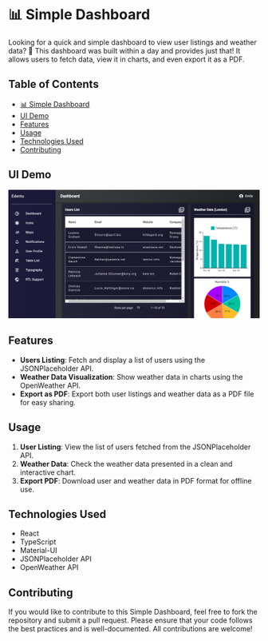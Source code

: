 # 📊 Simple Dashboard

Looking for a quick and simple dashboard to view user listings and weather data? 🚀 This dashboard was built within a day and provides just that! It allows users to fetch data, view it in charts, and even export it as a PDF.

## Table of Contents

- [📊 Simple Dashboard](#-simple-dashboard)
- [UI Demo](#ui-demo)
- [Features](#features)
- [Usage](#usage)
- [Technologies Used](#technologies-used)
- [Contributing](#contributing)

## UI Demo

![Screenshot of Dashboard](/public/ui_demo.png)

## Features

- **Users Listing**: Fetch and display a list of users using the JSONPlaceholder API.
- **Weather Data Visualization**: Show weather data in charts using the OpenWeather API.
- **Export as PDF**: Export both user listings and weather data as a PDF file for easy sharing.

## Usage

1. **User Listing**: View the list of users fetched from the JSONPlaceholder API.
2. **Weather Data**: Check the weather data presented in a clean and interactive chart.
3. **Export PDF**: Download user and weather data in PDF format for offline use.

## Technologies Used

- React
- TypeScript
- Material-UI
- JSONPlaceholder API
- OpenWeather API

## Contributing

If you would like to contribute to this Simple Dashboard, feel free to fork the repository and submit a pull request. Please ensure that your code follows the best practices and is well-documented. All contributions are welcome!
